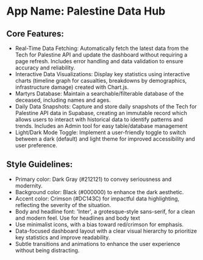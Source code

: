 # **App Name**: Palestine Data Hub

## Core Features:

- Real-Time Data Fetching: Automatically fetch the latest data from the Tech for Palestine API and update the dashboard without requiring a page refresh. Includes error handling and data validation to ensure accuracy and reliability.
- Interactive Data Visualizations: Display key statistics using interactive charts (timeline graph for casualties, breakdowns by demographics, infrastructure damage) created with Chart.js.
- Martyrs Database: Maintain a searchable/filterable database of the deceased, including names and ages.
- Daily Data Snapshots: Capture and store daily snapshots of the Tech for Palestine API data in Supabase, creating an immutable record which allows users to interact with historical data to identify patterns and trends. Includes an Admin tool for easy table/database management
- Light/Dark Mode Toggle: Implement a user-friendly toggle to switch between a dark (default) and light theme for improved accessibility and user preference.

## Style Guidelines:

- Primary color: Dark Gray (#212121) to convey seriousness and modernity.
- Background color: Black (#000000) to enhance the dark aesthetic.
- Accent color: Crimson (#DC143C) for impactful data highlighting, reflecting the severity of the situation.
- Body and headline font: 'Inter', a grotesque-style sans-serif, for a clean and modern feel. Use for headlines and body text
- Use minimalist icons, with a bias toward red/crimson for emphasis.
- Data-focused dashboard layout with a clear visual hierarchy to prioritize key statistics and improve readability.
- Subtle transitions and animations to enhance the user experience without being distracting.